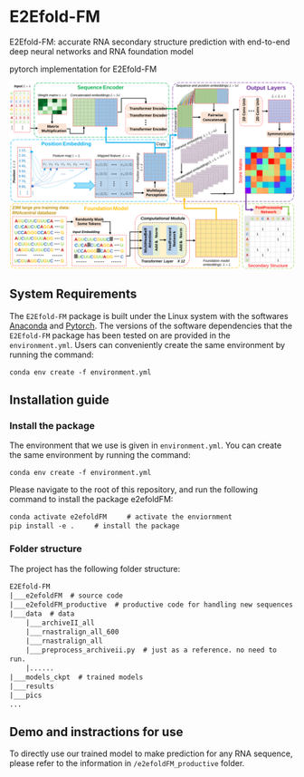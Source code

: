 # E2Efold-FM 
E2Efold-FM: accurate RNA secondary structure prediction with end-to-end deep neural networks and RNA foundation model

pytorch implementation for E2Efold-FM


![Overview](./pics/E2Efold-FM_overview.svg)



## System Requirements

The `E2Efold-FM` package is built under the Linux system with the softwares [Anaconda](https://www.anaconda.com/) and [Pytorch](https://pytorch.org/). The versions of the software dependencies that the `E2Efold-FM` package has been tested on are provided in the `environment.yml`. Users can conveniently create the same environment by running the command:
```
conda env create -f environment.yml
```





## Installation guide


### Install the package
The environment that we use is given in `environment.yml`. You can create the same environment by running the command:
```
conda env create -f environment.yml
```


Please navigate to the root of this repository, and run the following command to install the package e2efoldFM:
```
conda activate e2efoldFM     # activate the enviornment
pip install -e .     # install the package
```


### Folder structure

The project has the following folder structure:

```
E2Efold-FM
|___e2efoldFM  # source code
|___e2efoldFM_productive  # productive code for handling new sequences
|___data  # data
    |___archiveII_all
    |___rnastralign_all_600
    |___rnastralign_all
    |___preprocess_archiveii.py  # just as a reference. no need to run.
    |......
|___models_ckpt  # trained models
|___results
|___pics
...
```





## Demo and instractions for use

To directly use our trained model to make prediction for any RNA sequence, please refer to the information in `/e2efoldFM_productive` folder.













